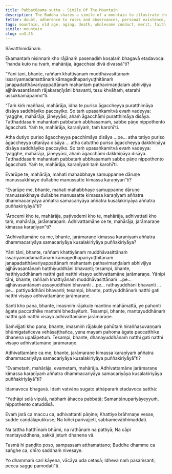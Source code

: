 ```yaml
---
title: Pabbatūpama sutta - Simile Of The Mountain
description: The Buddha shares a simile of a mountain to illustrate the inevitability of old age and death, and the importance of living by the Dhamma.
fetter: doubt, adherence to rules and observances, personal existence, ignorance
tags: mountain, old age, aging, death, wholesome conduct, merit, faith, Buddha, Dhamma, Saṅgha
simile: mountain
slug: sn3.25
---
```


Sāvatthinidānaṁ.

Ekamantaṁ nisinnaṁ kho rājānaṁ pasenadiṁ kosalaṁ bhagavā etadavoca: “handa kuto nu tvaṁ, mahārāja, āgacchasi divā divassā”ti?

“Yāni tāni, bhante, raññaṁ khattiyānaṁ muddhāvasittānaṁ issariyamadamattānaṁ kāmagedhapariyuṭṭhitānaṁ janapadatthāvariyappattānaṁ mahantaṁ pathavimaṇḍalaṁ abhivijiya ajjhāvasantānaṁ rājakaraṇīyāni bhavanti, tesu khvāhaṁ, etarahi ussukkamāpanno”ti.

“Taṁ kiṁ maññasi, mahārāja, idha te puriso āgaccheyya puratthimāya disāya saddhāyiko paccayiko. So taṁ upasaṅkamitvā evaṁ vadeyya: ‘yagghe, mahārāja, jāneyyāsi, ahaṁ āgacchāmi puratthimāya disāya. Tatthaddasaṁ mahantaṁ pabbataṁ abbhasamaṁ, sabbe pāṇe nippothento āgacchati. Yaṁ te, mahārāja, karaṇīyaṁ, taṁ karohī’ti.

Atha dutiyo puriso āgaccheyya pacchimāya disāya …pe… atha tatiyo puriso āgaccheyya uttarāya disāya … atha catuttho puriso āgaccheyya dakkhiṇāya disāya saddhāyiko paccayiko. So taṁ upasaṅkamitvā evaṁ vadeyya: ‘yagghe, mahārāja, jāneyyāsi, ahaṁ āgacchāmi dakkhiṇāya disāya. Tatthaddasaṁ mahantaṁ pabbataṁ abbhasamaṁ sabbe pāṇe nippothento āgacchati. Yaṁ te, mahārāja, karaṇīyaṁ taṁ karohī’ti.

Evarūpe te, mahārāja, mahati mahabbhaye samuppanne dāruṇe manussakkhaye dullabhe manussatte kimassa karaṇīyan”ti?

“Evarūpe me, bhante, mahati mahabbhaye samuppanne dāruṇe manussakkhaye dullabhe manussatte kimassa karaṇīyaṁ aññatra dhammacariyāya aññatra samacariyāya aññatra kusalakiriyāya aññatra puññakiriyāyā”ti?

“Ārocemi kho te, mahārāja, paṭivedemi kho te, mahārāja, adhivattati kho taṁ, mahārāja, jarāmaraṇaṁ. Adhivattamāne ce te, mahārāja, jarāmaraṇe kimassa karaṇīyan”ti?

“Adhivattamāne ca me, bhante, jarāmaraṇe kimassa karaṇīyaṁ aññatra dhammacariyāya samacariyāya kusalakiriyāya puññakiriyāya?

Yāni tāni, bhante, raññaṁ khattiyānaṁ muddhāvasittānaṁ issariyamadamattānaṁ kāmagedhapariyuṭṭhitānaṁ janapadatthāvariyappattānaṁ mahantaṁ pathavimaṇḍalaṁ abhivijiya ajjhāvasantānaṁ hatthiyuddhāni bhavanti; tesampi, bhante, hatthiyuddhānaṁ natthi gati natthi visayo adhivattamāne jarāmaraṇe. Yānipi tāni, bhante, raññaṁ khattiyānaṁ muddhāvasittānaṁ …pe… ajjhāvasantānaṁ assayuddhāni bhavanti …pe… rathayuddhāni bhavanti …pe… pattiyuddhāni bhavanti; tesampi, bhante, pattiyuddhānaṁ natthi gati natthi visayo adhivattamāne jarāmaraṇe.

Santi kho pana, bhante, imasmiṁ rājakule mantino mahāmattā, ye pahonti āgate paccatthike mantehi bhedayituṁ. Tesampi, bhante, mantayuddhānaṁ natthi gati natthi visayo adhivattamāne jarāmaraṇe.

Saṁvijjati kho pana, bhante, imasmiṁ rājakule pahūtaṁ hiraññasuvaṇṇaṁ bhūmigatañceva vehāsaṭṭhañca, yena mayaṁ pahoma āgate paccatthike dhanena upalāpetuṁ. Tesampi, bhante, dhanayuddhānaṁ natthi gati natthi visayo adhivattamāne jarāmaraṇe.

Adhivattamāne ca me, bhante, jarāmaraṇe kimassa karaṇīyaṁ aññatra dhammacariyāya samacariyāya kusalakiriyāya puññakiriyāyā”ti?

“Evametaṁ, mahārāja, evametaṁ, mahārāja. Adhivattamāne jarāmaraṇe kimassa karaṇīyaṁ aññatra dhammacariyāya samacariyāya kusalakiriyāya puññakiriyāyā”ti?

Idamavoca bhagavā. Idaṁ vatvāna sugato athāparaṁ etadavoca satthā:

“Yathāpi selā vipulā,
nabhaṁ āhacca pabbatā;
Samantānupariyāyeyyuṁ,
nippothento catuddisā.

Evaṁ jarā ca maccu ca,
adhivattanti pāṇine;
Khattiye brāhmaṇe vesse,
sudde caṇḍālapukkuse;
Na kiñci parivajjeti,
sabbamevābhimaddati.

Na tattha hatthīnaṁ bhūmi,
na rathānaṁ na pattiyā;
Na cāpi mantayuddhena,
sakkā jetuṁ dhanena vā.

Tasmā hi paṇḍito poso,
sampassaṁ atthamattano;
Buddhe dhamme ca saṅghe ca,
dhīro saddhaṁ nivesaye.

Yo dhammaṁ cari kāyena,
vācāya uda cetasā;
Idheva naṁ pasaṁsanti,
pecca sagge pamodatī”ti.
